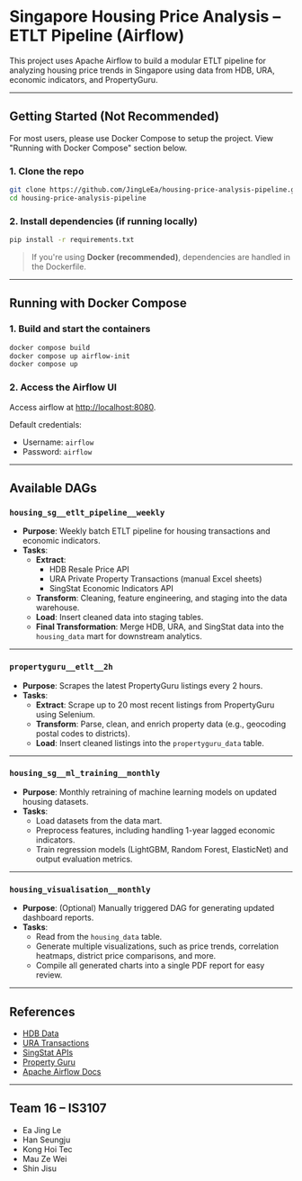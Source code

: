 # Singapore Housing Price Analysis – ETLT Pipeline (Airflow)

This project uses Apache Airflow to build a modular ETLT pipeline for analyzing housing price trends in Singapore using data from HDB, URA, economic indicators, and PropertyGuru.

---

## Getting Started (Not Recommended)

For most users, please use Docker Compose to setup the project. View "Running with Docker Compose" section below.

### 1. **Clone the repo**
```bash
git clone https://github.com/JingLeEa/housing-price-analysis-pipeline.git
cd housing-price-analysis-pipeline
```

### 2. **Install dependencies (if running locally)**
```bash
pip install -r requirements.txt
```

> If you're using **Docker (recommended)**, dependencies are handled in the Dockerfile.

---

## Running with Docker Compose

### 1. **Build and start the containers**
```bash
docker compose build
docker compose up airflow-init
docker compose up
```

### 2. **Access the Airflow UI**
Access airflow at [http://localhost:8080](http://localhost:8080).

Default credentials:  
- Username: `airflow`  
- Password: `airflow`

---

## Available DAGs
### `housing_sg__etlt_pipeline__weekly`
- **Purpose**: Weekly batch ETLT pipeline for housing transactions and economic indicators.
- **Tasks**:
  - **Extract**:
    - HDB Resale Price API
    - URA Private Property Transactions (manual Excel sheets)
    - SingStat Economic Indicators API
  - **Transform**: Cleaning, feature engineering, and staging into the data warehouse.
  - **Load**: Insert cleaned data into staging tables.
  - **Final Transformation**: Merge HDB, URA, and SingStat data into the `housing_data` mart for downstream analytics.

---

### `propertyguru__etlt__2h`
- **Purpose**: Scrapes the latest PropertyGuru listings every 2 hours.
- **Tasks**:
  - **Extract**: Scrape up to 20 most recent listings from PropertyGuru using Selenium.
  - **Transform**: Parse, clean, and enrich property data (e.g., geocoding postal codes to districts).
  - **Load**: Insert cleaned listings into the `propertyguru_data` table.

---

### `housing_sg__ml_training__monthly`
- **Purpose**: Monthly retraining of machine learning models on updated housing datasets.
- **Tasks**:
  - Load datasets from the data mart.
  - Preprocess features, including handling 1-year lagged economic indicators.
  - Train regression models (LightGBM, Random Forest, ElasticNet) and output evaluation metrics.

---

### `housing_visualisation__monthly`
- **Purpose**: (Optional) Manually triggered DAG for generating updated dashboard reports.
- **Tasks**:
  - Read from the `housing_data` table.
  - Generate multiple visualizations, such as price trends, correlation heatmaps, district price comparisons, and more.
  - Compile all generated charts into a single PDF report for easy review.

---

## References

- [HDB Data](https://data.gov.sg/dataset/resale-flat-prices)
- [URA Transactions](https://www.ura.gov.sg/realEstateIIWeb/transaction/search.action)
- [SingStat APIs](https://tablebuilder.singstat.gov.sg)
- [Property Guru](https://www.propertyguru.com.sg)
- [Apache Airflow Docs](https://airflow.apache.org/docs)

---

## Team 16 – IS3107
- Ea Jing Le
- Han Seungju
- Kong Hoi Tec
- Mau Ze Wei
- Shin Jisu
